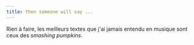 ```yaml
---
title: then someone will say ...
---
```


Rien à faire, les meilleurs textes que j'ai jamais entendu en musique sont
ceux des _smashing pumpkins_.

